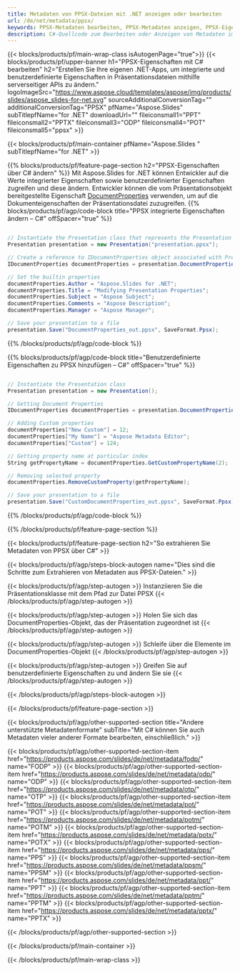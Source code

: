 ```yaml
---
title: Metadaten von PPSX-Dateien mit .NET anzeigen oder bearbeiten
url: /de/net/metadata/ppsx/
keywords: PPSX-Metadaten bearbeiten, PPSX-Metadaten anzeigen, PPSX-Eigenschaften bearbeiten, PPSX-Eigenschaften anzeigen
description: C#-Quellcode zum Bearbeiten oder Anzeigen von Metadaten im PPSX-Format.
---
```


{{< blocks/products/pf/main-wrap-class isAutogenPage="true">}}
{{< blocks/products/pf/upper-banner h1="PPSX-Eigenschaften mit C# bearbeiten" h2="Erstellen Sie Ihre eigenen .NET-Apps, um integrierte und benutzerdefinierte Eigenschaften in Präsentationsdateien mithilfe serverseitiger APIs zu ändern." logoImageSrc="https://www.aspose.cloud/templates/aspose/img/products/slides/aspose_slides-for-net.svg" sourceAdditionalConversionTag="" additionalConversionTag="PPSX" pfName="Aspose.Slides" subTitlepfName="for .NET" downloadUrl="" fileiconsmall1="PPT" fileiconsmall2="PPTX" fileiconsmall3="ODP" fileiconsmall4="POT" fileiconsmall5="ppsx" >}}

{{< blocks/products/pf/main-container pfName="Aspose.Slides " subTitlepfName="for .NET" >}}

{{% blocks/products/pf/feature-page-section  h2="PPSX-Eigenschaften über C# ändern" %}}
Mit Aspose.Slides for .NET können Entwickler auf die Werte integrierter Eigenschaften sowie benutzerdefinierter Eigenschaften zugreifen und diese ändern. Entwickler können die vom Präsentationsobjekt bereitgestellte Eigenschaft [DocumentProperties](https://reference.aspose.com/slides/net/aspose.slides/documentproperties/) verwenden, um auf die Dokumenteigenschaften der Präsentationsdatei zuzugreifen.
{{% blocks/products/pf/agp/code-block title="PPSX integrierte Eigenschaften ändern – C#" offSpacer="true" %}}

```cs

// Instantiate the Presentation class that represents the Presentation
Presentation presentation = new Presentation("presentation.ppsx");

// Create a reference to IDocumentProperties object associated with Presentation
IDocumentProperties documentProperties = presentation.DocumentProperties;

// Set the builtin properties
documentProperties.Author = "Aspose.Slides for .NET";
documentProperties.Title = "Modifying Presentation Properties";
documentProperties.Subject = "Aspose Subject";
documentProperties.Comments = "Aspose Description";
documentProperties.Manager = "Aspose Manager";

// Save your presentation to a file
presentation.Save("DocumentProperties_out.ppsx", SaveFormat.Ppsx);
```

{{% /blocks/products/pf/agp/code-block %}}

{{% blocks/products/pf/agp/code-block title="Benutzerdefinierte Eigenschaften zu PPSX hinzufügen – C#" offSpacer="true" %}}

```cs

// Instantiate the Presentation class
Presentation presentation = new Presentation();

// Getting Document Properties
IDocumentProperties documentProperties = presentation.DocumentProperties;

// Adding Custom properties
documentProperties["New Custom"] = 12;
documentProperties["My Name"] = "Aspose Metadata Editor";
documentProperties["Custom"] = 124;

// Getting property name at particular index
String getPropertyName = documentProperties.GetCustomPropertyName(2);

// Removing selected property
documentProperties.RemoveCustomProperty(getPropertyName);

// Save your presentation to a file
presentation.Save("CustomDocumentProperties_out.ppsx", SaveFormat.Ppsx);
```

{{% /blocks/products/pf/agp/code-block %}}

{{% /blocks/products/pf/feature-page-section %}}

{{< blocks/products/pf/feature-page-section  h2="So extrahieren Sie Metadaten von PPSX über C#" >}}

{{< blocks/products/pf/agp/steps-block-autogen name="Dies sind die Schritte zum Extrahieren von Metadaten aus PPSX-Dateien." >}}

{{< blocks/products/pf/agp/step-autogen >}}
Instanziieren Sie die Präsentationsklasse mit dem Pfad zur Datei PPSX
{{< /blocks/products/pf/agp/step-autogen >}}

{{< blocks/products/pf/agp/step-autogen >}}
Holen Sie sich das DocumentProperties-Objekt, das der Präsentation zugeordnet ist
{{< /blocks/products/pf/agp/step-autogen >}}

{{< blocks/products/pf/agp/step-autogen >}}
Schleife über die Elemente im DocumentProperties-Objekt
{{< /blocks/products/pf/agp/step-autogen >}}

{{< blocks/products/pf/agp/step-autogen >}}
Greifen Sie auf benutzerdefinierte Eigenschaften zu und ändern Sie sie
{{< /blocks/products/pf/agp/step-autogen >}}

{{< /blocks/products/pf/agp/steps-block-autogen >}}

{{< /blocks/products/pf/feature-page-section >}}

{{< blocks/products/pf/agp/other-supported-section title="Andere unterstützte Metadatenformate" subTitle="Mit C# können Sie auch Metadaten vieler anderer Formate bearbeiten, einschließlich." >}}

{{< blocks/products/pf/agp/other-supported-section-item href="https://products.aspose.com/slides/de/net/metadata/fodp/" name="FODP" >}}
{{< blocks/products/pf/agp/other-supported-section-item href="https://products.aspose.com/slides/de/net/metadata/odp/" name="ODP" >}}
{{< blocks/products/pf/agp/other-supported-section-item href="https://products.aspose.com/slides/de/net/metadata/otp/" name="OTP" >}}
{{< blocks/products/pf/agp/other-supported-section-item href="https://products.aspose.com/slides/de/net/metadata/pot/" name="POT" >}}
{{< blocks/products/pf/agp/other-supported-section-item href="https://products.aspose.com/slides/de/net/metadata/potm/" name="POTM" >}}
{{< blocks/products/pf/agp/other-supported-section-item href="https://products.aspose.com/slides/de/net/metadata/potx/" name="POTX" >}}
{{< blocks/products/pf/agp/other-supported-section-item href="https://products.aspose.com/slides/de/net/metadata/pps/" name="PPS" >}}
{{< blocks/products/pf/agp/other-supported-section-item href="https://products.aspose.com/slides/de/net/metadata/ppsm/" name="PPSM" >}}
{{< blocks/products/pf/agp/other-supported-section-item href="https://products.aspose.com/slides/de/net/metadata/ppt/" name="PPT" >}}
{{< blocks/products/pf/agp/other-supported-section-item href="https://products.aspose.com/slides/de/net/metadata/pptm/" name="PPTM" >}}
{{< blocks/products/pf/agp/other-supported-section-item href="https://products.aspose.com/slides/de/net/metadata/pptx/" name="PPTX" >}}


{{< /blocks/products/pf/agp/other-supported-section >}}

{{< /blocks/products/pf/main-container >}}
    
{{< /blocks/products/pf/main-wrap-class >}}